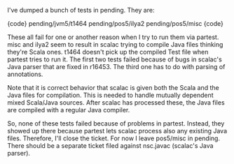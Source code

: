 I've dumped a bunch of tests in pending. They are:

{code}
pending/jvm5/t1464
pending/pos5/ilya2
pending/pos5/misc
{code}

These all fail for one or another reason when I try to run them via partest. misc and ilya2 seem to result in scalac trying to compile Java files thinking they're Scala ones. t1464 doesn't pick up the compiled Test file when partest tries to run it. 
The first two tests failed because of bugs in scalac's Java parser that are fixed in r16453. The third one has to do with parsing of annotations.

Note that it is correct behavior that scalac is given both the Scala and the Java files for compilation. This is needed to handle mutually dependent mixed Scala/Java sources. After scalac has processed these, the Java files are compiled with a regular Java compiler.

So, none of these tests failed because of problems in partest. Instead, they showed up there because partest lets scalac process also any existing Java files. Therefore, I'll close the ticket. For now I leave pos5/misc in pending. There should be a separate ticket filed against nsc.javac (scalac's Java parser).
